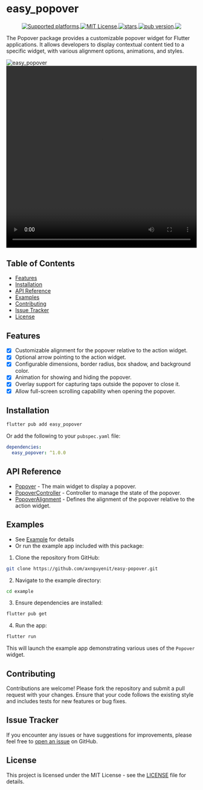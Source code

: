 # easy_popover

<p align="center">
  <a href="https://github.com/axnguyenit/easy-popover">
    <img align="center" src="https://img.shields.io/badge/platforms-iOS%20%7C%20macOS%20%7C%20Android%20%7C%20Linux%20%7C%20Windows%20%7C%20Web-green.svg" alt="Supported platforms" />
  </a>
  <a href="https://github.com/axnguyenit/easy-popover/blob/master/LICENSE">
    <img align="center" src="https://img.shields.io/badge/License-MIT-green" alt="MIT License">
  </a>
  <a href="https://github.com/axnguyenit/easy-popover/stargazers">
    <img align="center" src="https://img.shields.io/github/stars/axnguyenit/easy-popover?style=flat&logo=github&colorB=green&label=stars" alt="stars">
  </a>
  <a href="https://pub.dev/packages/easy_popover">
    <img align="center" src="https://img.shields.io/pub/v/easy_popover.svg?" alt="pub version">
  </a>
  <a href="https://codecov.io/gh/axnguyenit/easy-popover" >
    <img align="center" src="https://codecov.io/gh/axnguyenit/easy-popover/graph/badge.svg?token=1PYNNZDL89"/>
  </a>
</p>

The Popover package provides a customizable popover widget for Flutter applications. It allows developers to display contextual content tied to a specific widget, with various alignment options, animations, and styles.

<div>
  <img align="center" src="https://res.cloudinary.com/doh079rou/image/upload/v1721206660/easy-popover/popover-example.png" alt="easy_popover" />
  <video width="100%" height="480" controls>
    <source src="https://res.cloudinary.com/doh079rou/video/upload/v1721206661/easy-popover/popover-demo.mov">
    easy_popover
  </video>
</div>

## Table of Contents

- [Features](#features)
- [Installation](#installation)
- [API Reference](#api-reference)
- [Examples](#examples)
- [Contributing](#contributing)
- [Issue Tracker](#issue-tracker)
- [License](#license)

## Features

- [x] Customizable alignment for the popover relative to the action widget.
- [x] Optional arrow pointing to the action widget.
- [x] Configurable dimensions, border radius, box shadow, and background color.
- [x] Animation for showing and hiding the popover.
- [x] Overlay support for capturing taps outside the popover to close it.
- [x] Allow full-screen scrolling capability when opening the popover.

## Installation

```bash
flutter pub add easy_popover
```

Or add the following to your `pubspec.yaml` file:

```yaml
dependencies:
  easy_popover: ^1.0.0
```

## API Reference

- [Popover](https://github.com/axnguyenit/easy-popover/blob/master/lib/src/popover/popover.dart) - The main widget to display a popover.
- [PopoverController](https://github.com/axnguyenit/easy-popover/blob/master/lib/src/popover/popover_controller.dart) - Controller to manage the state of the popover.
- [PopoverAlignment](https://github.com/axnguyenit/easy-popover/blob/master/lib/src/popover/popover_alignment.dart) - Defines the alignment of the popover relative to the action widget.

## Examples

- See [Example](https://pub.dev/packages/easy_popover/example) for details
- Or run the example app included with this package:

1. Clone the repository from GitHub:

```bash
git clone https://github.com/axnguyenit/easy-popover.git
```

2. Navigate to the example directory:

```bash
cd example
```

3. Ensure dependencies are installed:

```bash
flutter pub get
```

4. Run the app:

```bash
flutter run
```

This will launch the example app demonstrating various uses of the `Popover` widget.

## Contributing

Contributions are welcome! Please fork the repository and submit a pull request with your changes. Ensure that your code follows the existing style and includes tests for new features or bug fixes.

## Issue Tracker

If you encounter any issues or have suggestions for improvements, please feel free to [open an issue](https://github.com/axnguyenit/easy-popover/issues) on GitHub.

## License

This project is licensed under the MIT License - see the [LICENSE](https://github.com/axnguyenit/easy-popover/blob/master/LICENSE) file for details.
